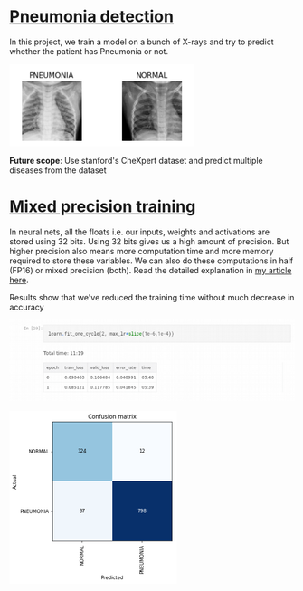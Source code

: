 # [Pneumonia detection](https://github.com/dipam7/fastai/blob/master/deep_learning/course1/lesson1/pneumonia_detection.ipynb)

In this project, we train a model on a bunch of X-rays and try to predict whether the patient has Pneumonia or not.

![Sample image](https://github.com/dipam7/fastai/blob/master/deep_learning/course1/lesson1/images/image_4.png)

**Future scope**: Use stanford's CheXpert dataset and predict multiple diseases from the dataset

# [Mixed precision training](https://github.com/dipam7/fastai/blob/master/deep_learning/course1/lesson1/mixed-precision-on-pneumonia-using-fastai.ipynb)

In neural nets, all the floats i.e. our inputs, weights and activations are stored using 32 bits. Using 32 bits gives us a high amount of precision. But higher precision also means more computation time and more memory required to store these variables. We can also do these computations in half (FP16) or mixed precision (both). Read the detailed explanation in [my article here](https://becominghuman.ai/mixed-precision-training-using-fastai-435145d3178b).

Results show that we've reduced the training time without much decrease in accuracy

![Sample image](https://github.com/dipam7/fastai/blob/master/deep_learning/course1/lesson1/images/image_1.png)


![Sample image](https://github.com/dipam7/fastai/blob/master/deep_learning/course1/lesson1/images/image_2.png)
